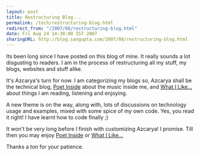 ```yaml
---
layout: post
title: Restructuring Blog...
permalink: /tech/restructuring-blog.html
redirect_from: "/2007/08/restructuring-blog.html"
date: Fri Aug 24 14:30:00 IST 2007
sharingURL: http://blog.sangupta.com/2007/08/restructuring-blog.html
---
```


Its been long since I have posted on this blog of mine. It really sounds a 
lot disgusting to readers. I am in the process of restructuring all my stuff, 
my blogs, websites and stuff alike.

<!-- break here -->

It's Azcarya's turn for now. I am categorizing my blogs so, Azcarya shall be the technical blog, 
<a href="http://poetinside.blogspot.com/">Poet Inside</a> about the music inside me, and 
<a href="http://iliked.blogspot.com/">What I Like...</a> about things I am reading, listening and enjoying.

A new theme is on the way, along with, lots of discussions on technology usage 
and examples, mixed with some spice of my own code. Yes, you read it right! I 
have learnt how to code finally ;)

It won't be very long before I finish with customizing Azcarya! I promise. Till then you may enjoy 
<a href="http://poetinside.blogspot.com/">Poet Inside</a> or 
<a href="http://iliked.blogspot.com/">What I Like...</a>

Thanks a ton for your patience.
